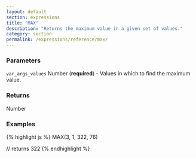 ```yaml
---
layout: default
section: expressions
title: "MAX"
description: "Returns the maximum value in a given set of values."
category: section
permalink: /expressions/reference/max/
---
```


### Parameters

`var_args_values` Number (__required__) - Values in which to find the maximum value.

### Returns

Number

### Examples

{% highlight js %}
MAX(3, 1, 322, 76)

// returns 322
{% endhighlight %}
